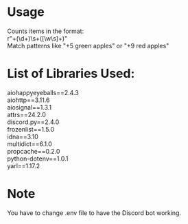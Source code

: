 # Usage
Counts items in the format:  <br />
r"\+(\d+)\s+([\w\s]+)" <br />
Match patterns like "+5 green apples" or "+9 red apples"

# List of Libraries Used:
aiohappyeyeballs==2.4.3 <br />
aiohttp==3.11.6 <br />
aiosignal==1.3.1 <br />
attrs==24.2.0 <br />
discord.py==2.4.0 <br />
frozenlist==1.5.0 <br />
idna==3.10 <br />
multidict==6.1.0 <br />
propcache==0.2.0 <br />
python-dotenv==1.0.1 <br />
yarl==1.17.2 <br />

# Note
You have to change .env file to have the Discord bot working. 
